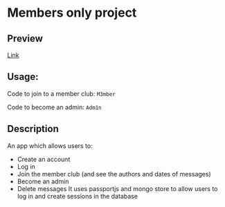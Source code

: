 # Members only project
## Preview
[Link](https://members-only-qpbm.onrender.com/)
## Usage:
Code to join to a member club: `M3mber` 

Code to become an admin: `Adm1n`
## Description
An app which allows users to: 
- Create an account
- Log in
- Join the member club (and see the authors and dates of messages)
- Become an admin
- Delete messages
It uses passportjs and mongo store to allow users to log in and create sessions in the database